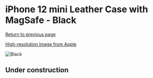 # iPhone 12 mini Leather Case with MagSafe - Black

[Return to previous page](/iphone_12)

[High-resolution image from Apple](https://store.storeimages.cdn-apple.com/8756/as-images.apple.com/is/MHKM3?wid=4500&hei=4500&fmt=png)

<div style="width: 500px"><img src="/everyphone/MHKM3.png" alt="Black"></div>

## Under construction
